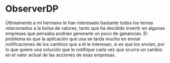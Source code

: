 # ObserverDP
Últimamente a mi hermano le han interesado bastante todos los temas relacionados a la bolsa de valores, tanto que ha decidido invertir en algunas empresas que pensaba podrían generarle un poco de ganancias. El problema es que la aplicación que usa se tarda mucho en enviar notificaciones de los cambios que a él le interesan, si es que los envían, por lo que quiere una solución que le notifique cada vez que ocurra un cambio en el valor actual de las acciones de esas empresas. 
